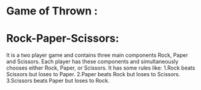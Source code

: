 # Game of Thrown :
# Rock-Paper-Scissors:
It is a two player game and contains three main components Rock, Paper and Scissors.
Each player has these components and simultaneously chooses either Rock, Paper, or Scissors. 
It has some rules like:
1.Rock beats Scissors but loses to Paper.
2.Paper beats Rock but loses to Scissors.
3.Scissors beats Paper but loses to Rock.
